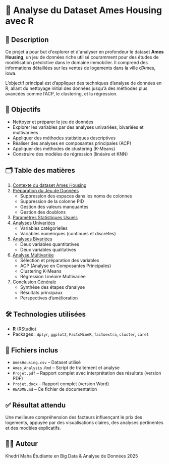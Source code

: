 # 🏡 Analyse du Dataset Ames Housing avec R

## 📌 Description

Ce projet a pour but d'explorer et d'analyser en profondeur le dataset **Ames Housing**, un jeu de données riche utilisé couramment pour des études de modélisation prédictive dans le domaine immobilier. Il comprend des informations détaillées sur les ventes de logements dans la ville d’Ames, Iowa.

L’objectif principal est d’appliquer des techniques d’analyse de données en R, allant du nettoyage initial des données jusqu’à des méthodes plus avancées comme l’ACP, le clustering, et la régression.

## 🎯 Objectifs

- Nettoyer et préparer le jeu de données
- Explorer les variables par des analyses univariées, bivariées et multivariées
- Appliquer des méthodes statistiques descriptives
- Réaliser des analyses en composantes principales (ACP)
- Appliquer des méthodes de clustering (K-Means)
- Construire des modèles de régression (linéaire et KNN)

## 🗂️ Table des matières

1. [Contexte du dataset Ames Housing](#1-contexte-du-dataset-ames-housing)  
2. [Préparation du Jeu de Données](#2-préparation-du-jeu-de-données)  
   - Suppression des espaces dans les noms de colonnes  
   - Suppression de la colonne PID  
   - Gestion des valeurs manquantes  
   - Gestion des doublons  
3. [Paramètres Statistiques Usuels](#3-paramètres-statistiques-usuels)  
4. [Analyses Univariées](#4-analyses-univariées)  
   - Variables catégorielles  
   - Variables numériques (continues et discrètes)  
5. [Analyses Bivariées](#5-analyses-bivariées)  
   - Deux variables quantitatives  
   - Deux variables qualitatives  
6. [Analyse Multivariée](#6-analyse-multivariée)  
   - Sélection et préparation des variables  
   - ACP (Analyse en Composantes Principales)  
   - Clustering K-Means  
   - Régression Linéaire Multivariée  
7. [Conclusion Générale](#7-conclusion-générale)  
   - Synthèse des étapes d’analyse  
   - Résultats principaux  
   - Perspectives d’amélioration

## 🛠️ Technologies utilisées

- **R** (RStudio)
- Packages : `dplyr`, `ggplot2`, `FactoMineR`, `factoextra`, `cluster`, `caret`

## 📎 Fichiers inclus

- `AmesHousing.csv` – Dataset utilisé  
- `Ames_Analysis.Rmd` – Script de traitement et analyse
- `Projet.pdf` – Rapport complet avec interprétation des résultats (version PDF)
- `Projet.docx` – Rapport complet (version Word)
- `README.md` – Ce fichier de documentation  

## ✅ Résultat attendu

Une meilleure compréhension des facteurs influençant le prix des logements, appuyée par des visualisations claires, des analyses pertinentes et des modèles explicatifs.

## 🧑‍💻 Auteur

Khedri Maha
Étudiante en Big Data & Analyse de Données 
2025
